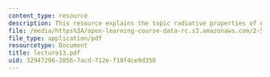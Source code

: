 ```yaml
---
content_type: resource
description: This resource explains the topic radiative properties of gases.
file: /media/https%3A/open-learning-course-data-rc.s3.amazonaws.com/2-58j-radiative-transfer-spring-2006/3294729628567acd712ef18f4ce9d350_lecture13.pdf
file_type: application/pdf
resourcetype: Document
title: lecture13.pdf
uid: 32947296-2856-7acd-712e-f18f4ce9d350
---
```

